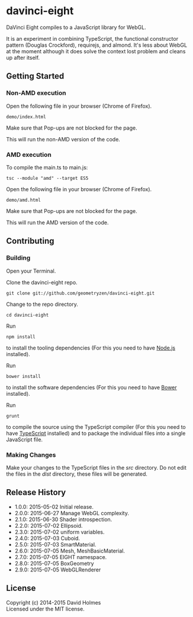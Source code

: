 # davinci-eight

DaVinci Eight compiles to a JavaScript library for WebGL.

It is an experiment in combining TypeScript, the functional constructor pattern (Douglas Crockford), requirejs, and almond.
It's less about WebGL at the moment although it does solve the context lost problem and cleans up after itself.

## Getting Started

### Non-AMD execution

Open the following file in your browser (Chrome of Firefox).
```
demo/index.html
```
Make sure that Pop-ups are not blocked for the page.

This will run the non-AMD version of the code.

### AMD execution

To compile the main.ts to main.js:
```
tsc --module "amd" --target ES5
```

Open the following file in your browser (Chrome of Firefox).
```
demo/amd.html
```
Make sure that Pop-ups are not blocked for the page.

This will run the AMD version of the code.

## Contributing

### Building

Open your Terminal.

Clone the davinci-eight repo.
```
git clone git://github.com/geometryzen/davinci-eight.git
```

Change to the repo directory.
```
cd davinci-eight
```

Run
```
npm install
```
to install the tooling dependencies (For this you need to have [Node.js](http://nodejs.org) installed).

Run
```
bower install
```
to install the software dependencies (For this you need to have [Bower](http://bower.io) installed).

Run
```
grunt
```
to compile the source using the TypeScript compiler (For this you need to have [TypeScript](http://www.typescriptlang.org) installed) and to package the individual files into a single JavaScript file.

### Making Changes

Make your changes to the TypeScript files in the _src_ directory. Do not edit the files in the _dist_ directory, these files will be generated.

## Release History
* 1.0.0: 2015-05-02 Initial release.
* 2.0.0: 2015-06-27 Manage WebGL complexity.
* 2.1.0: 2015-06-30 Shader introspection.
* 2.2.0: 2015-07-02 Ellipsoid.
* 2.3.0: 2015-07-02 uniform variables.
* 2.4.0: 2015-07-03 Cuboid.
* 2.5.0: 2015-07-03 SmartMaterial.
* 2.6.0: 2015-07-05 Mesh, MeshBasicMaterial.
* 2.7.0: 2015-07-05 EIGHT namespace.
* 2.8.0: 2015-07-05 BoxGeometry
* 2.9.0: 2015-07-05 WebGLRenderer

## License
Copyright (c) 2014-2015 David Holmes  
Licensed under the MIT license.

